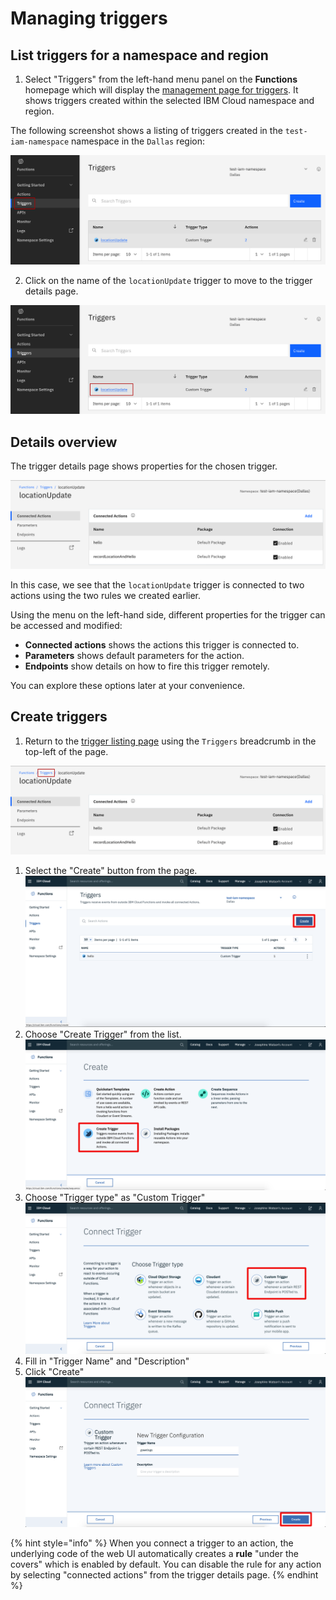 # Managing triggers

## List triggers for a namespace and region

1. Select "Triggers" from the left-hand menu panel on the **Functions** homepage which will display the [management page for triggers](https://cloud.ibm.com/functions/triggers). It shows triggers created within the selected IBM Cloud namespace and region.

The following screenshot shows a listing of triggers created in the `test-iam-namespace` namespace in the `Dallas` region:

![Trigger listing page](images/101-ex5-trigger-list.png)

2. Click on the name of the `locationUpdate` trigger to move to the trigger details page.

![Select a trigger from list](images/101-ex5-trigger-list-select.png)

## Details overview

The trigger details page shows properties for the chosen trigger.

![Trigger details page](images/101-ex5-trigger-details.png)

In this case, we see that the `locationUpdate` trigger is connected to two actions using the two rules we created earlier.

Using the menu on the left-hand side, different properties for the trigger can be accessed and modified:

* **Connected actions**  shows the actions this trigger is connected to.
* **Parameters** shows default parameters for the action.
* **Endpoints** show details on how to fire this trigger remotely.

You can explore these options later at your convenience.

## Create triggers

1. Return to the [trigger listing page](https://cloud.ibm.com/functions/triggers) using the `Triggers` breadcrumb in the top-left of the page.

![Return to trigger listing](images/101-ex5-trigger-breadcrumb.png)

1. Select the "Create" button from the page.
![](images/101-ex5-create-trigger-hp.png)
2. Choose "Create Trigger" from the list.
![](images/101-ex5-create-trigger-select-trigger.png)
3. Choose "Trigger type" as "Custom Trigger"
![](images/101-ex5-create-trigger-type.png)
4. Fill in "Trigger Name" and "Description"
5. Click "Create"
![](images/101-ex5-create-trigger-name.png)

{% hint style="info" %}
When you connect a trigger to an action, the underlying code of the web UI automatically creates a **rule** "under the covers" which is enabled by default. You can disable the rule for any action by selecting "connected actions" from the trigger details page.
{% endhint %}
